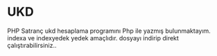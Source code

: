 # UKD
PHP
Satranç ukd hesaplama programını Php ile yazmış bulunmaktayım.
indexa ve indexyedek yedek amaçlıdır.
dosyayı indirip direkt çalıştırabilirsiniz..
